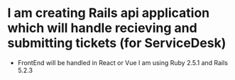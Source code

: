 # I am creating Rails api application which will handle recieving and submitting tickets (for ServiceDesk)
 - FrontEnd will be handled in React or Vue
I am using Ruby 2.5.1 and Rails 5.2.3
